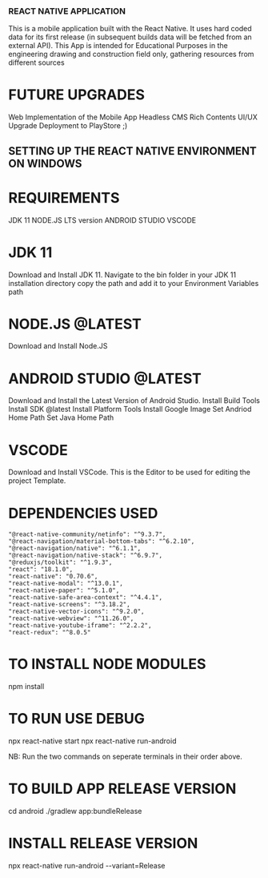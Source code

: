 ### REACT NATIVE APPLICATION
This is a mobile application built with the React Native.
It uses hard coded data for its first release (in subsequent builds data will be fetched from an external API).
This App is intended for Educational Purposes in the engineering drawing and construction field only, gathering resources from different sources

# FUTURE UPGRADES
Web Implementation of the Mobile App
Headless CMS
Rich Contents
UI/UX Upgrade
Deployment to PlayStore ;)

## SETTING UP THE REACT NATIVE ENVIRONMENT ON WINDOWS
# REQUIREMENTS
JDK 11
NODE.JS LTS version
ANDROID STUDIO
VSCODE

# JDK 11
Download and Install JDK 11.
Navigate to the bin folder in your JDK 11 installation directory
copy the path and add it to your Environment Variables path

# NODE.JS @LATEST
Download and Install Node.JS

# ANDROID STUDIO @LATEST
Download and Install the Latest Version of Android Studio.
Install Build Tools
Install SDK @latest
Install Platform Tools
Install Google Image
Set Andriod Home Path
Set Java Home Path

# VSCODE
Download and Install VSCode.
This is the Editor to be used for editing the project Template.

# DEPENDENCIES USED
    "@react-native-community/netinfo": "^9.3.7",
    "@react-navigation/material-bottom-tabs": "^6.2.10",
    "@react-navigation/native": "^6.1.1",
    "@react-navigation/native-stack": "^6.9.7",
    "@reduxjs/toolkit": "^1.9.3",
    "react": "18.1.0",
    "react-native": "0.70.6",
    "react-native-modal": "^13.0.1",
    "react-native-paper": "^5.1.0",
    "react-native-safe-area-context": "^4.4.1",
    "react-native-screens": "^3.18.2",
    "react-native-vector-icons": "^9.2.0",
    "react-native-webview": "^11.26.0",
    "react-native-youtube-iframe": "^2.2.2",
    "react-redux": "^8.0.5"

# TO INSTALL NODE MODULES
npm install

# TO RUN USE DEBUG
npx react-native start
npx react-native run-android

NB: Run the two commands on seperate terminals in their order above.

# TO BUILD APP RELEASE VERSION
cd android
./gradlew app:bundleRelease

# INSTALL RELEASE VERSION
npx react-native run-android --variant=Release